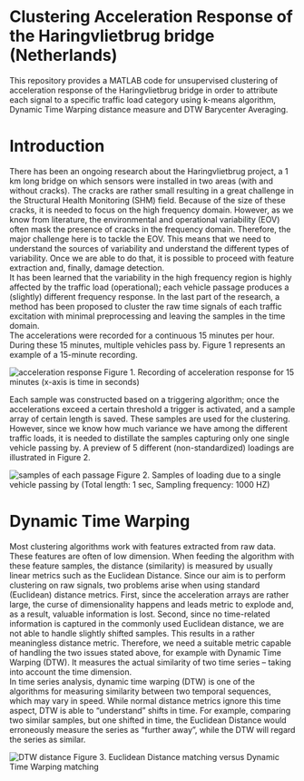 # Clustering Acceleration Response of the Haringvlietbrug bridge (Netherlands)
This repository provides a MATLAB code for unsupervised clustering of acceleration response of the Haringvlietbrug bridge in order to attribute each signal to a specific traffic load category using k-means algorithm, Dynamic Time Warping distance measure and DTW Barycenter Averaging. 

# Introduction
There has been an ongoing  research about the Haringvlietbrug project, a 1 km long bridge on which sensors were installed in two areas (with and without cracks). The cracks are rather small resulting in a great challenge in the Structural Health Monitoring (SHM) field. Because of the size of these cracks, it is needed to focus on the high frequency domain. However, as we know from literature, the environmental and operational variability (EOV) often mask the presence of cracks in the frequency domain. Therefore, the major challenge here is to tackle the EOV. This means that we need to understand the sources of variability and understand the different types of variability. Once we are able to do that, it is possible to proceed with feature extraction and, finally, damage detection. </br>
It has been learned that the variability in the high frequency region is highly affected by the traffic load (operational); each vehicle passage produces a (slightly) different frequency response. In the last part of the research, a method has been proposed to cluster  the raw time signals of each traffic excitation with minimal preprocessing and leaving the samples in the time domain.</br>
The accelerations were recorded for a continuous 15 minutes per hour. During these 15 minutes, multiple vehicles pass by. Figure 1 represents an example of a 15-minute recording.</br>

![acceleration response](https://raw.githubusercontent.com/iamnavid1/Bridge.Accel.Clustering/images/accelerationResponse.jpg)
Figure 1. Recording of acceleration response for 15 minutes (x-axis is time in seconds)</br>

Each sample was constructed based on a triggering algorithm; once the accelerations exceed a certain threshold a trigger is activated, and a sample array of certain length is saved. These samples are used for the clustering. However, since we know how much variance we have among the different traffic loads, it is needed to distillate the samples capturing only one single vehicle passing by. A preview of 5 different (non-standardized) loadings are illustrated in Figure 2. </br>

![samples of each passage](https://raw.githubusercontent.com/iamnavid1/Bridge.Accel.Clustering/images/samlpes.jpg)
Figure 2. Samples of loading due to a single vehicle passing by (Total length: 1 sec, Sampling frequency: 1000 HZ)</br>

# Dynamic Time Warping
Most clustering algorithms work with features extracted from raw data. These features are often of low dimension. When feeding the algorithm with these feature samples, the distance (similarity) is measured by usually linear metrics such as the Euclidean Distance. Since our aim is to perform clustering on raw signals, two problems arise when using standard (Euclidean) distance metrics. First, since the acceleration arrays are rather large, the curse of dimensionality happens and leads metric to explode and, as a result, valuable information is lost. Second, since no time-related information is captured in the commonly used Euclidean distance, we are not able to handle slightly shifted samples. This results in a rather meaningless distance metric. Therefore, we need a suitable metric capable of handling the two issues stated above, for example with Dynamic Time Warping (DTW). It measures the actual similarity of two time series – taking into account the time dimension. </br>
In time series analysis, dynamic time warping (DTW) is one of the algorithms for measuring similarity between two temporal sequences, which may vary in speed. While normal distance metrics ignore this time aspect, DTW is able to “understand” shifts in time. For example, comparing two similar samples, but one shifted in time, the Euclidean Distance would erroneously measure the series as “further away”, while the DTW will regard the series as similar.</br>

![DTW distance](https://raw.githubusercontent.com/iamnavid1/Bridge.Accel.Clustering/images/DTW.jpg)
Figure 3. Euclidean Distance matching versus Dynamic Time Warping matching </br>





